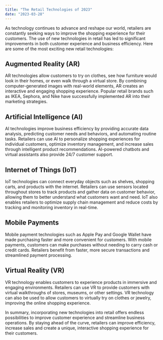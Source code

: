 ```yaml
---
title: "The Retail Technologies of 2023"
date: "2023-03-28"
---
```


As technology continues to advance and reshape our world, retailers are constantly seeking ways to improve the shopping experience for their customers. The use of new technologies in retail has led to significant improvements in both customer experience and business efficiency. Here are some of the most exciting new retail technologies:

## Augmented Reality (AR)
AR technologies allow customers to try on clothes, see how furniture would look in their homes, or even walk through a virtual store. By combining computer-generated images with real-world elements, AR creates an interactive and engaging shopping experience. Popular retail brands such as IKEA, Sephora, and Nike have successfully implemented AR into their marketing strategies.

## Artificial Intelligence (AI)
AI technologies improve business efficiency by providing accurate data analysis, predicting customer needs and behaviors, and automating routine tasks. Retailers can use AI to personalize shopping experiences for individual customers, optimize inventory management, and increase sales through intelligent product recommendations. AI-powered chatbots and virtual assistants also provide 24/7 customer support.

## Internet of Things (IoT)
IoT technologies can connect everyday objects such as shelves, shopping carts, and products with the internet. Retailers can use sensors located throughout stores to track products and gather data on customer behavior, allowing them to better understand what customers want and need. IoT also enables retailers to optimize supply chain management and reduce costs by tracking and monitoring inventory in real-time.

## Mobile Payments
Mobile payment technologies such as Apple Pay and Google Wallet have made purchasing faster and more convenient for customers. With mobile payments, customers can make purchases without needing to carry cash or credit cards. Retailers benefit from faster, more secure transactions and streamlined payment processing.

## Virtual Reality (VR)
VR technology enables customers to experience products in immersive and engaging environments. Retailers can use VR to provide customers with virtual walkthroughs of stores, museums, or other settings. VR technology can also be used to allow customers to virtually try on clothes or jewelry, improving the online shopping experience.

In summary, incorporating new technologies into retail offers endless possibilities to improve customer experience and streamline business operations. By staying ahead of the curve, retailers can improve efficiency, increase sales and create a unique, interactive shopping experience for their customers.
